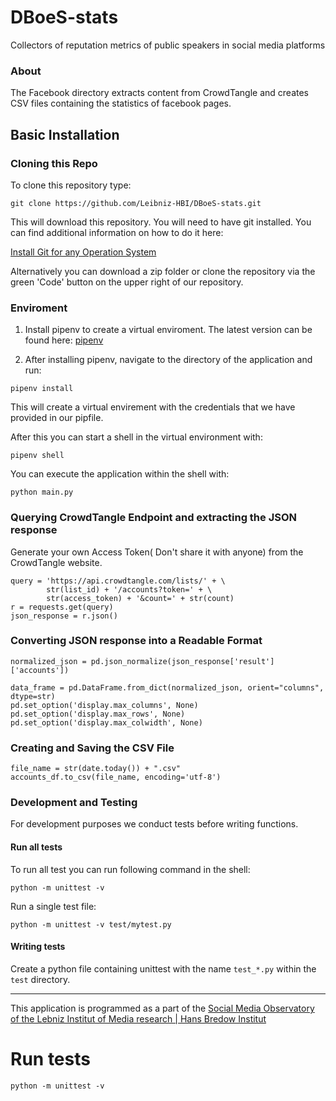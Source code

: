 # DBoeS-stats
Collectors of reputation metrics of public speakers in social media platforms 

### About

The Facebook directory extracts content from CrowdTangle and creates CSV files containing the statistics of facebook pages. 
## Basic Installation

### Cloning this Repo

To clone this repository type:

```
git clone https://github.com/Leibniz-HBI/DBoeS-stats.git
```

This will download this repository. You will need to have git installed.
You can find additional information on how to do it here:

[Install Git for any Operation System](https://github.com/git-guides/install-git)

Alternatively you can download a zip folder or clone the repository via the green 'Code' button on the upper right of our repository.

### Enviroment 

1. Install pipenv to create a virtual enviroment. The latest version can be found here:
[pipenv](https://pipenv.readthedocs.io/en/latest)

2. After installing pipenv, navigate to the directory of the application and run:

```
pipenv install
```
This will create a virtual envirement with the credentials that we have provided in
our pipfile. 

After this you can start a shell in the virtual environment with:

```
pipenv shell
```

You can execute the application within the shell with:

```
python main.py
```
### Querying CrowdTangle Endpoint and extracting the JSON response
Generate your own Access Token( Don't share it with anyone) from the CrowdTangle website.
```
query = 'https://api.crowdtangle.com/lists/' + \
        str(list_id) + '/accounts?token=' + \
        str(access_token) + '&count=' + str(count)
r = requests.get(query)
json_response = r.json()
```
### Converting JSON response into a Readable Format
```
normalized_json = pd.json_normalize(json_response['result']['accounts'])

data_frame = pd.DataFrame.from_dict(normalized_json, orient="columns", dtype=str)
pd.set_option('display.max_columns', None)
pd.set_option('display.max_rows', None)
pd.set_option('display.max_colwidth', None)
```

### Creating and Saving the CSV File
```
file_name = str(date.today()) + ".csv"
accounts_df.to_csv(file_name, encoding='utf-8')
```
### Development and Testing

For development purposes we conduct tests before writing functions. 

#### Run all tests

To run all test you can run following command in the shell:

```
python -m unittest -v
```

Run a single test file:

```
python -m unittest -v test/mytest.py
```

#### Writing tests

Create a python file containing unittest with the name `test_*.py` within the `test` directory.

---

This application is programmed as a part of the [Social Media Observatory of the Lebniz Institut of Media research | Hans Bredow Institut](https://leibniz-hbi.github.io/SMO/) 

# Run tests

```
python -m unittest -v
```
